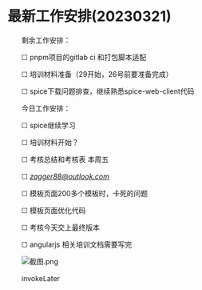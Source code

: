 # 最新工作安排(20230321)

　　剩余工作安排：

　　☐ pnpm项目的gitlab ci 和打包脚本适配

　　☐ 培训材料准备（29开始，26号前要准备完成）

　　☐ spice下载问题排查，继续熟悉spice-web-client代码

　　今日工作安排：

　　☐ spice继续学习

　　☐ 培训材料开始？

　　☐ 考核总结和考核表 本周五

　　☐ [*zagger88@outlook.com*](http://zagger88@outlook.com)

　　☐ 模板页面200多个模板时，卡死的问题

　　☐ 模板页面优化代码

　　☐ 考核今天交上最终版本

　　☐ angularjs 相关培训文档需要写完

　　![截图.png](obsidian配置文件目录/Attachment/assets%205/image1-20230705215226-5u4yob5.png)

　　invokeLater
